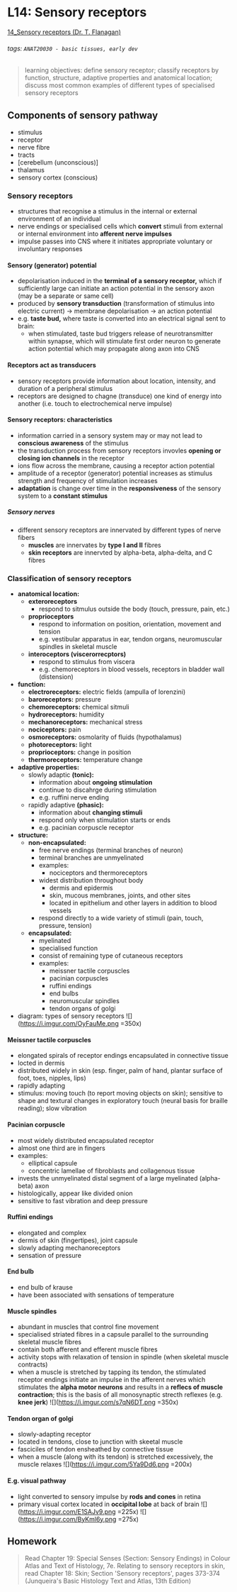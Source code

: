 # L14: Sensory receptors
[14_Sensory receptors (Dr. T. Flanagan)](https://brightspace.ucd.ie/d2l/le/content/155871/viewContent/1674332/View)
###### tags: `ANAT20030 - basic tissues, early dev`

> learning objectives: define sensory receptor; classify receptors by function, structure, adaptive properties and anatomical location; discuss most common examples of different types of specialised sensory receptors

## Components of sensory pathway
- stimulus
- receptor
- nerve fibre
- tracts
- [cerebellum (unconscious)]
- thalamus
- sensory cortex (conscious)

### Sensory receptors
- structures that recognise a stimulus in the internal or external environment of an individual
- nerve endings or specialised cells which **convert** stimuli from external or internal environment into **afferent nerve impulses**
- impulse passes into CNS where it initiates appropriate voluntary or involuntary responses

#### Sensory (generator) potential
- depolarisation induced in the **terminal of a sensory receptor,** which if sufficiently large can initiate an action potential in the sensory axon (may be a separate or same cell)
- produced by **sensory transduction** (transformation of stimulus into electric current) → membrane depolarisation → an action potential
- e.g. **taste bud,** where taste is converted into an electrical signal sent to brain:
    - when stimulated, taste bud triggers release of neurotransmitter within synapse, which will stimulate first order neuron to generate action potential which may propagate along axon into CNS

#### Receptors act as transducers
- sensory receptors provide information about location, intensity, and duration of a peripheral stimulus
- receptors are designed to chagne (transduce) one kind of energy into another (i.e. touch to electrochemical nerve impulse)

#### Sensory receptors: characteristics
- information carried in a sensory system may or may not lead to **conscious awareness** of the stimulus
- the transduction process from sensory receptors invovles **opening or closing ion channels** in the receptor
- ions flow across the membrane, causing a receptor action potential
- amplitude of a receptor (generator) potential increases as stimulus strength and frequency of stimulation increases
- **adaptation** is change over time in the **responsiveness** of the sensory system to a **constant stimulus**

##### Sensory nerves
- different sensory receptors are innervated by different types of nerve fibers
    - **muscles** are innervates by **type I and II** fibres
    - **skin receptors** are innervted by alpha-beta, alpha-delta, and C fibres

### Classification of sensory receptors
- **anatomical location:**
    - **exteroreceptors**
        - respond to sitmulus outside the body (touch, pressure, pain, etc.)
    - **proprioceptors**
        - respond to information on position, orientation, movement and tension
        - e.g. vestibular apparatus in ear, tendon organs, neuromuscular spindles in skeletal muscle
    - **interoceptors (viscerorrecptors)**
        - respond to stimulus from viscera
        - e.g. chemoreceptors in blood vessels, receptors in bladder wall (distension)
- **function:**
    - **electroreceptors:** electric fields (ampulla of lorenzini)
    - **baroreceptors:** pressure
    - **chemoreceptors:** chemical sitmuli
    - **hydroreceptors:** humidity
    - **mechanoreceptors:** mechanical stress
    - **nociceptors:** pain
    - **osmoreceptors:** osmolarity of fluids (hypothalamus)
    - **photoreceptors:** light 
    - **proprioceptors:** change in position
    - **thermoreceptors:** temperature change
- **adaptive properties:**
    - slowly adaptic **(tonic):**
        - information about **ongoing stimulation**
        - continue to discahrge during stimulation
        - e.g. ruffini nerve ending
    - rapidly adaptive **(phasic):**
        - information about **changing stimuli**
        - respond only when stimulation starts or ends
        - e.g. pacinian corpuscle receptor
- **structure:**
    - **non-encapsulated:**
        - free nerve endings (terminal branches of neuron)
        - terminal branches are unmyelinated
        - examples:
            - nociceptors and thermoreceptors
        - widest distribution throughout body
            - dermis and epidermis
            - skin, mucous membranes, joints, and other sites
            - located in epithelium and other layers in addition to blood vessels
        - respond directly to a wide variety of stimuli (pain, touch, pressure, tension)
    - **encapsulated:**
        - myelinated
        - specialised function
        - consist of remaining type of cutaneous receptors
        - examples:
            - meissner tactile corpuscles
            - pacinian corpuscles
            - ruffini endings
            - end bulbs
            - neuromuscular spindles
            - tendon organs of golgi
- diagram: types of sensory receptors
![](https://i.imgur.com/OyFauMe.png =350x)

#### Meissner tactile corpuscles
- elongated spirals of receptor endings encapsulated in connective tissue
- locted in dermis
- distributed widely in skin (esp. finger, palm of hand, plantar surface of foot, toes, nipples, lips)
- rapidly adapting
- stimulus: moving touch (to report moving objects on skin); sensitive to shape and textural changes in exploratory touch (neural basis for braille reading); slow vibration

#### Pacinian corpuscle
- most widely distributed encapsulated receptor
- almost one third are in fingers
- examples:
    - elliptical capsule
    - concentric lamellae of fibroblasts and collagenous tissue
- invests the unmyelinated distal segment of a large myelinated (alpha-beta) axon
- histologically, appear like divided onion
- sensitive to fast vibration and deep pressure

#### Ruffini endings
- elongated and complex
- dermis of skin (fingertipes), joint capsule
- slowly adapting mechanoreceptors
- sensation of pressure

#### End bulb
- end bulb of krause
- have been associated with sensations of temperature

#### Muscle spindles
- abundant in muscles that control fine movement
- specialised striated fibres in a capsule parallel to the surrounding skeletal muscle fibres
- contain both afferent and efferent muscle fibres
- activity stops with relaxation of tension in spindle (when skeletal muscle contracts)
- when a muscle is stretched by tapping its tendon, the stimulated receptor endings initiate an impulse in the afferent nerves which stimulates the **alpha motor neurons** and results in a **reflecs of muscle contraction**; this is the basis of all monosynaptic strecth reflexes (e.g. **knee jerk**)
![](https://i.imgur.com/s7qN6DT.png =350x)

#### Tendon organ of golgi
- slowly-adapting receptor
- located in tendons, close to junction with skeetal muscle
- fasciciles of tendon ensheathed by connective tissue
- when a muscle (along with its tendon) is stretched excessively, the muscle relaxes
![](https://i.imgur.com/5Ya9Dd6.png =200x)

#### E.g. visual pathway
- light converted to sensory impulse by **rods and cones** in retina
- primary visual cortex located in **occipital lobe** at back of brain
![](https://i.imgur.com/E1SAJv9.png =225x) ![](https://i.imgur.com/ByKml6y.png =275x)

## Homework
> Read Chapter 19: Special Senses (Section: Sensory Endings) in Colour Atlas and Text of Histology, 7e.
> Relating to sensory receptors in skin, read Chapter 18: Skin; Section 'Sensory receptors', pages 373-374 (Junqueira's Basic Histology Text and Atlas, 13th Edition)

